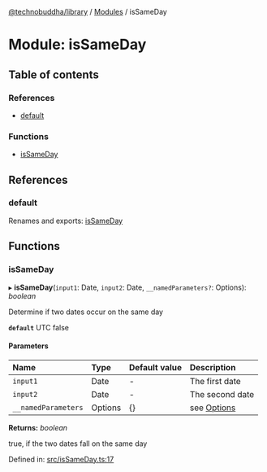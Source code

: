 [@technobuddha/library](../../README.md) / [Modules](../Modules.md) / isSameDay

# Module: isSameDay

## Table of contents

### References

- [default](issameday.md#default)

### Functions

- [isSameDay](issameday.md#issameday)

## References

### default

Renames and exports: [isSameDay](issameday.md#issameday)

## Functions

### isSameDay

▸ **isSameDay**(`input1`: Date, `input2`: Date, `__namedParameters?`: Options): *boolean*

Determine if two dates occur on the same day

**`default`** UTC false

#### Parameters

| Name | Type | Default value | Description |
| :------ | :------ | :------ | :------ |
| `input1` | Date | - | The first date |
| `input2` | Date | - | The second date |
| `__namedParameters` | Options | {} | see [Options](almostequals.md#options) |

**Returns:** *boolean*

true, if the two dates fall on the same day

Defined in: [src/isSameDay.ts:17](https://github.com/technobuddha/hill.software/blob/693f679/packages/library/src/isSameDay.ts#L17)
